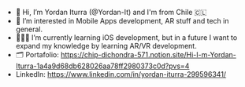 - 👋 Hi, I’m Yordan Iturra (@Yordan-It) and I'm from Chile 🇨🇱
- 👾 I’m interested in Mobile Apps development, AR stuff and tech in general.
- 👨🏻‍💻 I’m currently learning iOS development, but in a future I want to expand my knowledge by learning AR/VR development.
- 🗂️ Portafolio: https://chip-dichondra-571.notion.site/Hi-I-m-Yordan-Iturra-1a4a9d68db628026aa78ff2980373c0d?pvs=4
- LinkedIn: https://www.linkedin.com/in/yordan-iturra-299596341/

 

